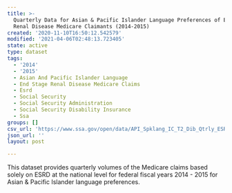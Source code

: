 ```yaml
---
title: >-
  Quarterly Data for Asian & Pacific Islander Language Preferences of End Stage
  Renal Disease Medicare Claimants (2014-2015)
created: '2020-11-10T16:50:12.542579'
modified: '2021-04-06T02:48:13.723405'
state: active
type: dataset
tags:
  - '2014'
  - '2015'
  - Asian And Pacific Islander Language
  - End Stage Renal Disease Medicare Claims
  - Esrd
  - Social Security
  - Social Security Administration
  - Social Security Disability Insurance
  - Ssa
groups: []
csv_url: 'https://www.ssa.gov/open/data/API_Spklang_IC_T2_Dib_Qtrly_ESRD.csv'
json_url: ''
layout: post

---
```

This dataset provides quarterly volumes of the Medicare claims based solely on ESRD at the national level for federal fiscal years 2014 - 2015 for Asian & Pacific Islander language preferences.
